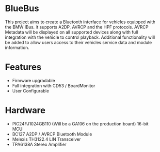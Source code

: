 # BlueBus
This project aims to create a Bluetooth interface for vehicles equipped with
the BMW IBus. It supports A2DP, AVRCP and the HPF protocols. AVRCP Metadata
will be displayed on all supported devices along with full integration with the
vehicle to control playback. Additional functionality will be added to allow users
access to their vehicles service data and module information.


# Features
* Firmware upgradable
* Full integration with CD53 / BoardMonitor
* User Configurable


# Hardware
* PIC24FJ1024GB110 (Will be a GA106 on the production board) 16-bit MCU
* BC127 A2DP / AVRCP Bluetooth Module
* Melexis TH3122.4 LIN Transceiver
* TPA6138A Stereo Amplifier
